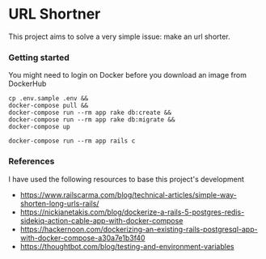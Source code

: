 # URL Shortner

This project aims to solve a very simple issue: make an url shorter.

### Getting started

You might need to login on Docker before you download an image from DockerHub

```
cp .env.sample .env &&
docker-compose pull &&
docker-compose run --rm app rake db:create &&
docker-compose run --rm app rake db:migrate &&
docker-compose up
```

```
docker-compose run --rm app rails c
```

### References

I have used the following resources to base this project's development

* https://www.railscarma.com/blog/technical-articles/simple-way-shorten-long-urls-rails/
* https://nickjanetakis.com/blog/dockerize-a-rails-5-postgres-redis-sidekiq-action-cable-app-with-docker-compose
* https://hackernoon.com/dockerizing-an-existing-rails-postgresql-app-with-docker-compose-a30a7e1b3f40
* https://thoughtbot.com/blog/testing-and-environment-variables
